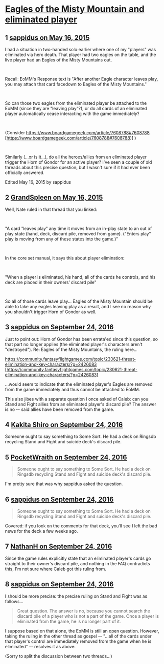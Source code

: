 # [Eagles of the Misty Mountain and eliminated player](https://community.fantasyflightgames.com/topic/176665-eagles-of-the-misty-mountain-and-eliminated-player/)

## 1 [sappidus on May 16, 2015](https://community.fantasyflightgames.com/topic/176665-eagles-of-the-misty-mountain-and-eliminated-player/?do=findComment&comment=1623246)

I had a situation in two-handed solo earlier where one of my "players" was eliminated via hero death. That player had two eagles on the table, and the live player had an Eagles of the Misty Mountains out.

 

Recall: EoMM's Response text is "After another Eagle character leaves play, you may attach that card facedown to Eagles of the Misty Mountains."

 

So can those two eagles from the eliminated player be attached to the EoMM (since they are "leaving play"?), or do all cards of an eliminated player automatically cease interacting with the game immediately?

 

(Consider https://www.boardgamegeek.com/article/7608788#7608788 [https://www.boardgamegeek.com/article/7608788#7608788)] )

 

Similarly (...or is it...), do all the heroes/allies from an eliminated player trigger the Horn of Gondor for an active player? I've seen a couple of old threads about this precise question, but I wasn't sure if it had ever been officially answered.

Edited May 16, 2015 by sappidus

## 2 [GrandSpleen on May 16, 2015](https://community.fantasyflightgames.com/topic/176665-eagles-of-the-misty-mountain-and-eliminated-player/?do=findComment&comment=1623270)

Well, Nate ruled in that thread that you linked:

 

"A card "leaves play" any time it moves from an in-play state to an out of play state (hand, deck, discard pile, removed from game). ("Enters play" play is moving from any of these states into the game.)"

 

In the core set manual, it says this about player elimination:

 

"When a player is eliminated, his hand, all of the cards he controls, and his deck are placed in their owners’ discard pile"

 

So all of those cards leave play... Eagles of the Misty Mountain should be able to take any eagles leaving play as a result, and I see no reason why you shouldn't trigger Horn of Gondor as well.

## 3 [sappidus on September 24, 2016](https://community.fantasyflightgames.com/topic/176665-eagles-of-the-misty-mountain-and-eliminated-player/?do=findComment&comment=2428383)

Just to point out: Horn of Gondor has been errata'ed since this question, so that part no longer applies (the eliminated player's characters aren't "destroyed"). Re: Eagles of the Misty Mountains, the ruling here...

https://community.fantasyflightgames.com/topic/230621-threat-elimination-and-key-characters/?p=2426083 [https://community.fantasyflightgames.com/topic/230621-threat-elimination-and-key-characters/?p=2426083]

...would seem to indicate that the eliminated player's Eagles are removed from the game immediately and thus cannot be attached to EoMM.

This also jibes with a separate question I once asked of Caleb: can you Stand and Fight allies from an eliminated player's discard pile? The answer is no -- said allies have been removed from the game.

## 4 [Kakita Shiro on September 24, 2016](https://community.fantasyflightgames.com/topic/176665-eagles-of-the-misty-mountain-and-eliminated-player/?do=findComment&comment=2428521)

Someone ought to say something to Some Sort. He had a deck on Ringsdb recycling Stand and Fight and suicide deck's discard pile.

## 5 [PocketWraith on September 24, 2016](https://community.fantasyflightgames.com/topic/176665-eagles-of-the-misty-mountain-and-eliminated-player/?do=findComment&comment=2428565)

> Someone ought to say something to Some Sort. He had a deck on Ringsdb recycling Stand and Fight and suicide deck's discard pile.

I'm pretty sure that was why sappidus asked the question.

## 6 [sappidus on September 24, 2016](https://community.fantasyflightgames.com/topic/176665-eagles-of-the-misty-mountain-and-eliminated-player/?do=findComment&comment=2428569)

> Someone ought to say something to Some Sort. He had a deck on Ringsdb recycling Stand and Fight and suicide deck's discard pile.

Covered: if you look on the comments for that deck, you'll see I left the bad news for the deck a few weeks ago.

## 7 [NathanH on September 24, 2016](https://community.fantasyflightgames.com/topic/176665-eagles-of-the-misty-mountain-and-eliminated-player/?do=findComment&comment=2428739)

Since the game rules explicitly state that an eliminated player's cards go straight to their owner's discard pile, and nothing in the FAQ contradicts this, I'm not sure where Caleb got this ruling from.

## 8 [sappidus on September 24, 2016](https://community.fantasyflightgames.com/topic/176665-eagles-of-the-misty-mountain-and-eliminated-player/?do=findComment&comment=2428862)

I should be more precise: the precise ruling on Stand and Fight was as follows...

> Great question. The answer is no, because you cannot search the discard pile of a player who is not a part of the game. Once a player is eliminated from the game, he is no longer part of it.

I suppose based on that alone, the EoMM is still an open question. However, taking the ruling in the other thread as gospel -- "...all of the cards under that player's control are immediately removed from the game when he is eliminated" -- resolves it as above.

(Sorry to split the discussion between two threads...)

